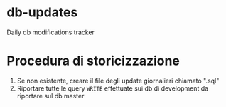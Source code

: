 # db-updates
Daily db modifications tracker

# Procedura di storicizzazione

1. Se non esistente, creare il file degli update giornalieri chiamato "<YYYYmmdd>.sql"
2. Riportare tutte le query `WRITE` effettuate sui db di development da riportare sul db master